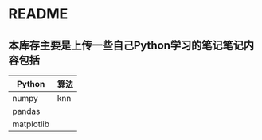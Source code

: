 # README
## 本库存主要是上传一些自己Python学习的笔记笔记内容包括
|Python|算法|
|------|----|
|numpy |knn|
|pandas|    |
|matplotlib|  |